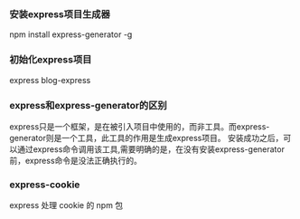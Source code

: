 ### 安装express项目生成器
npm install express-generator -g

### 初始化express项目
express blog-express

### express和express-generator的区别
express只是一个框架，是在被引入项目中使用的，而非工具。而express-generator则是一个工具，此工具的作用是生成express项目。
安装成功之后，可以通过express命令调用该工具,需要明确的是，在没有安装express-generator前，express命令是没法正确执行的。

### express-cookie
express 处理 cookie 的 npm 包